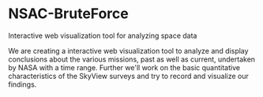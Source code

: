 # NSAC-BruteForce
Interactive web visualization tool for analyzing space data

We are creating a interactive web visualization tool to analyze and display conclusions about the various missions, past as well as current, undertaken by NASA with a time range. Further we'll work on the basic quantitative characteristics of the SkyView surveys and try to record and visualize our findings.
